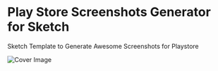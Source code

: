 # Play Store Screenshots Generator for Sketch
Sketch Template to Generate Awesome Screenshots for Playstore

![Cover Image](https://raw.github.com/medyo/play-store-screenshots-generator/master/Cover.png)
